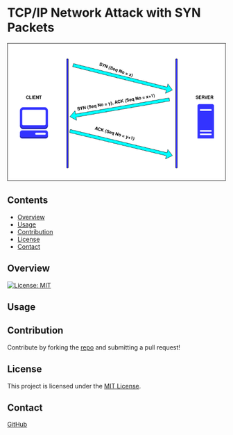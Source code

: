 # TCP/IP Network Attack with SYN Packets


![handshake](./files/handshake.jpeg)
<br/>
## Contents
- [Overview](#overview)
- [Usage](#usage)
- [Contribution](#contribution)
- [License](#license)
- [Contact](#contact)

## Overview
[![License: MIT](https://img.shields.io/badge/License-MIT-blue.svg)](https://opensource.org/licenses/MIT)




## Usage



## Contribution
Contribute by forking the [repo](https://github.com/jroller33/TCP_SYN_packet_attack) and submitting a pull request!

## License
This project is licensed under the [MIT License](https://github.com/jroller33/TCP_SYN_packet_attack/LICENSE). <br/>


## Contact
[GitHub](https://github.com/jroller33)
